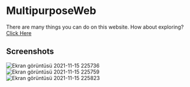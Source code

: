 # MultipurposeWeb
There are many things you can do on this website. How about exploring? [Click Here](https://ubeydeozdmr.github.io/MultipurposeWeb/)
## Screenshots
![Ekran görüntüsü 2021-11-15 225736](https://user-images.githubusercontent.com/89304966/141845877-14342e7b-f730-47df-9a13-64fc535a5802.png)
![Ekran görüntüsü 2021-11-15 225759](https://user-images.githubusercontent.com/89304966/141845882-0054522e-9aa8-4ea8-9177-93c95f6d9ffb.png)
![Ekran görüntüsü 2021-11-15 225823](https://user-images.githubusercontent.com/89304966/141845883-f27d7869-b32f-4dca-914e-a737527bafd2.png)
